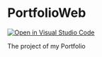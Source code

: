 # PortfolioWeb

[![Open in Visual Studio Code](https://open.vscode.dev/badges/open-in-vscode.svg)](https://open.vscode.dev/LuisMackenzie/PortfolioWeb)

The project of my Portfolio
